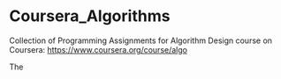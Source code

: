 # Coursera_Algorithms
Collection of Programming Assignments for Algorithm Design course on Coursera: 
https://www.coursera.org/course/algo 

The